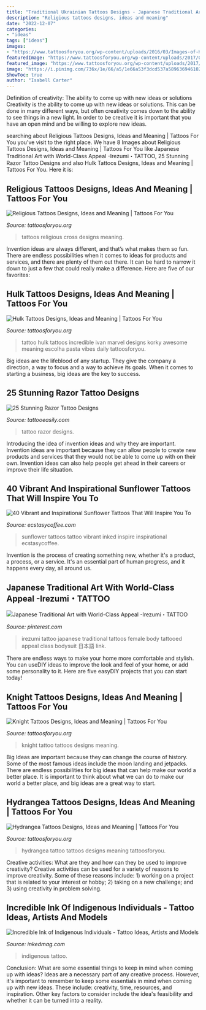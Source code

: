 ```yaml
---
title: "Traditional Ukrainian Tattoos Designs - Japanese Traditional Art With World-class Appeal -irezumi・tattoo"
description: "Religious tattoos designs, ideas and meaning"
date: "2022-12-07"
categories:
- "ideas"
tags: ["ideas"]
images:
- "https://www.tattoosforyou.org/wp-content/uploads/2016/03/Images-of-Hydrangea-Tattoo.jpg"
featuredImage: "https://www.tattoosforyou.org/wp-content/uploads/2017/08/Tattoos-of-Hulk.jpg"
featured_image: "https://www.tattoosforyou.org/wp-content/uploads/2017/08/Tattoos-of-Hulk.jpg"
image: "https://i.pinimg.com/736x/1e/66/a5/1e66a53f3dcd537a58963694610276bf.jpg"
ShowToc: true
author: "Isabell Carter"
---
```



Definition of creativity: The ability to come up with new ideas or solutions
Creativity is the ability to come up with new ideas or solutions. This can be done in many different ways, but often creativity comes down to the ability to see things in a new light. In order to be creative it is important that you have an open mind and be willing to explore new ideas.

	

		
searching about Religious Tattoos Designs, Ideas and Meaning | Tattoos For You you've visit to the right place. We have 8 Images about Religious Tattoos Designs, Ideas and Meaning | Tattoos For You like Japanese Traditional Art with World-Class Appeal -Irezumi・TATTOO, 25 Stunning Razor Tattoo Designs and also Hulk Tattoos Designs, Ideas and Meaning | Tattoos For You. Here it is:
		
    
## Religious Tattoos Designs, Ideas And Meaning | Tattoos For You

<img loading=lazy src="http://www.tattoosforyou.org/wp-content/uploads/2013/09/Religious-Cross-Tattoos-1024x680.jpg" onerror="this.onerror=null;this.src='https://tse2.mm.bing.net/th?id=OIP.PrUkYSroL3-OGiynyo_-vQHaE6&amp;pid=15.1';" alt="Religious Tattoos Designs, Ideas and Meaning | Tattoos For You">

_Source: tattoosforyou.org_

>tattoos religious cross designs meaning. 

	

Invention ideas are always different, and that’s what makes them so fun. There are endless possibilities when it comes to ideas for products and services, and there are plenty of them out there. It can be hard to narrow it down to just a few that could really make a difference. Here are five of our favorites: 

    
## Hulk Tattoos Designs, Ideas And Meaning | Tattoos For You

<img loading=lazy src="https://www.tattoosforyou.org/wp-content/uploads/2017/08/Tattoos-of-Hulk.jpg" onerror="this.onerror=null;this.src='https://tse4.mm.bing.net/th?id=OIP.nwNYiby9beFb3BnriqOOCAHaMX&amp;pid=15.1';" alt="Hulk Tattoos Designs, Ideas and Meaning | Tattoos For You">

_Source: tattoosforyou.org_

>tattoo hulk tattoos incredible ivan marvel designs korky awesome meaning escolha pasta vibes daily tattoosforyou. 

	

Big ideas are the lifeblood of any startup. They give the company a direction, a way to focus and a way to achieve its goals. When it comes to starting a business, big ideas are the key to success.

    
## 25 Stunning Razor Tattoo Designs

<img loading=lazy src="http://www.tattooeasily.com/wp-content/uploads/2013/08/razor-tattoo-14.jpg" onerror="this.onerror=null;this.src='https://tse2.mm.bing.net/th?id=OIP.HDKcCUvfw1duQnPtbmGoUAHaJ6&amp;pid=15.1';" alt="25 Stunning Razor Tattoo Designs">

_Source: tattooeasily.com_

>tattoo razor designs. 

	

Introducing the idea of invention ideas and why they are important.
Invention ideas are important because they can allow people to create new products and services that they would not be able to come up with on their own. Invention ideas can also help people get ahead in their careers or improve their life situation.

    
## 40 Vibrant And Inspirational Sunflower Tattoos That Will Inspire You To

<img loading=lazy src="https://i0.wp.com/www.ecstasycoffee.com/wp-content/uploads/2016/09/Sunflower-tattoo-design-3.jpg" onerror="this.onerror=null;this.src='https://tse1.mm.bing.net/th?id=OIP.rxA2aG1ws8zyeI5s6aZiQwHaJ4&amp;pid=15.1';" alt="40 Vibrant and Inspirational Sunflower Tattoos That Will Inspire You To">

_Source: ecstasycoffee.com_

>sunflower tattoos tattoo vibrant inked inspire inspirational ecstasycoffee. 

	

Invention is the process of creating something new, whether it's a product, a process, or a service. It's an essential part of human progress, and it happens every day, all around us.

    
## Japanese Traditional Art With World-Class Appeal -Irezumi・TATTOO

<img loading=lazy src="https://i.pinimg.com/736x/1e/66/a5/1e66a53f3dcd537a58963694610276bf.jpg" onerror="this.onerror=null;this.src='https://tse1.mm.bing.net/th?id=OIP.KaAsra0sz0AF-pnGNZvOXAHaLG&amp;pid=15.1';" alt="Japanese Traditional Art with World-Class Appeal -Irezumi・TATTOO">

_Source: pinterest.com_

>irezumi tattoo japanese traditional tattoos female body tattooed appeal class bodysuit 日本語 link. 

	

There are endless ways to make your home more comfortable and stylish. You can useDIY ideas to improve the look and feel of your home, or add some personality to it. Here are five easyDIY projects that you can start today!

    
## Knight Tattoos Designs, Ideas And Meaning | Tattoos For You

<img loading=lazy src="https://www.tattoosforyou.org/wp-content/uploads/2016/03/Knight-Tattoo-Pictures.jpg" onerror="this.onerror=null;this.src='https://tse1.mm.bing.net/th?id=OIP.n1fSROZeJljOqsm9tmJQ-AHaJ4&amp;pid=15.1';" alt="Knight Tattoos Designs, Ideas and Meaning | Tattoos For You">

_Source: tattoosforyou.org_

>knight tattoo tattoos designs meaning. 

	

Big Ideas are important because they can change the course of history. Some of the most famous ideas include the moon landing and jetpacks. There are endless possibilities for big ideas that can help make our world a better place. It is important to think about what we can do to make our world a better place, and big ideas are a great way to start.

    
## Hydrangea Tattoos Designs, Ideas And Meaning | Tattoos For You

<img loading=lazy src="https://www.tattoosforyou.org/wp-content/uploads/2016/03/Images-of-Hydrangea-Tattoo.jpg" onerror="this.onerror=null;this.src='https://tse1.mm.bing.net/th?id=OIP.pKYNyyeuYmPjx_hlYLmYCAHaJ4&amp;pid=15.1';" alt="Hydrangea Tattoos Designs, Ideas and Meaning | Tattoos For You">

_Source: tattoosforyou.org_

>hydrangea tattoo tattoos designs meaning tattoosforyou. 

	

Creative activities: What are they and how can they be used to improve creativity?
Creative activities can be used for a variety of reasons to improve creativity. Some of these reasons include: 1) working on a project that is related to your interest or hobby; 2) taking on a new challenge; and 3) using creativity in problem solving.

    
## Incredible Ink Of Indigenous Individuals - Tattoo Ideas, Artists And Models

<img loading=lazy src="https://www.inkedmag.com/.image/t_share/MTU5MDMxOTgxNTUxMzk2NTAx/ind-feat.jpg" onerror="this.onerror=null;this.src='https://tse3.mm.bing.net/th?id=OIP.CkfPyWt5Ti2DvQSCHdUkWwHaF3&amp;pid=15.1';" alt="Incredible Ink of Indigenous Individuals - Tattoo Ideas, Artists and Models">

_Source: inkedmag.com_

>indigenous tattoo. 

	

Conclusion: What are some essential things to keep in mind when coming up with ideas?
Ideas are a necessary part of any creative process. However, it's important to remember to keep some essentials in mind when coming up with new ideas. These include: creativity, time, resources, and inspiration. Other key factors to consider include the idea's feasibility and whether it can be turned into a reality.


